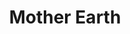 ---
title: "Mother Earth"
summary: "UK band active in the first half of the 1990s. For the psychedelic rock band from the 60s, see ."
slug: "mother-earth"
image: "mother-earth.jpg"
apple_music_artist_url: "https://music.apple.com/gb/artist/mother-earth/1549865652"
wikipedia_url: "none"
---